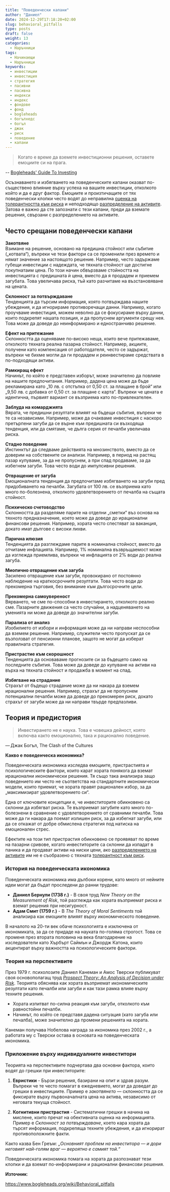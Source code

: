 ```yaml
---
title: "Поведенчески капани"
author: "Даниел"
date: 2024-12-29T17:18:20+02:00
slug: behavioral_pitfalls
type: posts
draft: false
weight: 13
categories:
  - Наръчници
tags:
  - Начинаещи
  - Наръчници
keywords:
  - инвестиции
  - инвестиция
  - стратегия
  - пасивни
  - пасивна
  - индекси
  - индекс
  - фондове
  - фонд
  - bogleheads
  - богълхедс
  - богъл
  - джак
  - риск
  - поведение
  - капани
---
```


> Когато е време да вземете инвестиционни решения, оставете емоциите си на прага.

-- [Bogleheads' Guide To Investing](https://www.bogleheads.org/wiki/Bogleheads%27_Guide_To_Investing "Bogleheads' Guide To Investing")

Осъзнаването и избягването на поведенческите капани оказват по-съществено влияние върху успеха на вашите инвестиции, отколкото който и да е друг фактор. Емоциите и произтичащите от тях поведенчески клопки често водят до неправилна [оценка на толерантността към риска](/posts/risk_tolerance) и неподходящо [разпределение на активите](/posts/asset_allocation). Затова е важно да сте запознати с тези капани, преди да вземате решения, свързани с разпределението на активите.

## Често срещани поведенчески капани

**Закотвяне**  
Взимане на решение, основано на предишна стойност или събитие („котвата“), въпреки че тези фактори са се променили през времето и нямат значение за настоящото решение. Например, често задържаме губещи инвестиции с надеждата, че тяхната стойност ще достигне покупнатаим цена. По този начин обвързваме стойността на инвестицията с предишната ѝ цена, вместо да я продадем и приемем загубата. Това увеличава риска, тъй като разчитаме на възстановяване на цената.

**Склонност за потвърждаване**  
Тенденцията да търсим информация, която потвърждава нашите убеждения, и да игнорираме противоречащи данни. Например, когато проучваме инвестиция, можем неволно да се фокусираме върху данни, които подкрепят нашата позиция, и да пропуснем аргументи срещу нея. Това може да доведе до неинформирано и едностранчиво решение.

**Ефект на притежание**  
Склонността да оценяваме по-високо неща, които вече притежаваме, отколкото тяхната реална пазарна стойност. Например, акциите, получени като компенсация от работодателя, често се задържат, въпреки че бихме могли да ги продадем и реинвестираме средствата в по-подходящи активи.

**Рамкиращ ефект**  
Начинът, по който е представен изборът, може значително да повлияе на нашите предпочитания. Например, дадена цена може да бъде рекламирана като „10 лв. с отстъпка от 0,50 ст. за плащане в брой“ или „9,50 лв. с добавка от 0,50 ст. за плащане с карта“. Въпреки че цената е идентична, първият вариант се възприема като по-привлекателен.

**Заблуда на комарджията**  
Вярата, че предишни резултати влияят на бъдещи събития, въпреки че те са независими. Например, може да очакваме инвестиция с наскоро претърпени загуби да се върне към предишната си възходяща тенденция, или да смятаме, че дълга серия от печалби увеличава риска.

**Стадно поведение**  
Инстинктът да следваме действията на мнозинството, вместо да се доверим на собствените си анализи. Например, в период на растящ пазар купуваме, за да не пропуснем, а при спад продаваме, за да избегнем загуби. Това често води до импулсивни решения.

**Отвращение от загуба**  
Емоционалната тенденция да предпочитаме избягването на загуби пред придобиването на печалби. Загубата от 100 лв. се възприема като много по-болезнена, отколкото удовлетворението от печалба на същата стойност.

**Психическо счетоводство**  
Склонността да разделяме парите на отделни „сметки“ въз основа на тяхното предназначение, което може да доведе до ирационални финансови решения. Например, хората често спестяват за ваканция, докато имат дългове с високи лихви.

**Парична илюзия**  
Тенденцията да разглеждаме парите в номинална стойност, вместо да отчитаме инфлацията. Например, 1% номинална възвръщаемост може да изглежда приемлива, въпреки че инфлацията от 2% води до реална загуба.

**Миопично отвращение към загуба**  
Засилено отвращение към загуби, провокирано от постоянно наблюдение на краткосрочните резултати. Това често води до прекомерна търговия, без внимание към дългосрочните цели.

**Прекомерна самоувереност**  
Вярването, че сме по-способни в инвестирането, отколкото реално сме. Пазарните движения са често случайни, а надценяването на уменията ни може да доведе до значителни загуби.

**Парализа от анализ**  
Изобилието от избори и информация може да ни направи неспособни да вземем решение. Например, служители често пропускат да се възползват от пенсионни планове, защото не могат да изберат правилната стратегия.

**Пристрастие към скорошност**  
Тенденцията да основаваме прогнозите си за бъдещето само на последните събития. Това може да доведе до купуване на активи на върха на тяхната стойност и продажба в момент на спад.

**Избягване на страдание**  
Страхът от бъдещо страдание може да ни накара да вземем ирационални решения. Например, страхът да не пропуснем потенциални печалби може да доведе до прекомерен риск, докато страхът от загуби може да ни направи твърде предпазливи.

## Теория и предистория

> Инвестирането не е наука. Това е човешка дейност, която включва както емоционално, така и рационално поведение.

— Джак Богъл, The Clash of the Cultures

**Какво е поведенческа икономика?**

Поведенческата икономика изследва емоциите, пристрастията и психологическите фактори, които карат хората понякога да вземат ирационални икономически решения. Тя също така анализира защо поведението им често не съответства на стандартните икономически модели, които приемат, че хората правят рационален избор, за да „максимизират удовлетворението си“.

Една от ключовите концепции е, че инвеститорите обикновено са склонни да избягват риска. Те възприемат загубите като много по-болезнени в сравнение с удовлетворението от сравними печалби. Това може да ги накара да поемат излишен риск, за да избегнат загуби, или да се откажат от добре обмислена стратегия под натиска на емоционален стрес.

Ефектите на този тип пристрастия обикновено се проявяват по време на пазарни сривове, когато инвеститорите са склонни да изпадат в паника и да продават активи на ниски цени, ако [разпределението на активите](/posts/asset_allocation) им не е съобразено с тяхната [толерантност към риск](/posts/risk_tolerance).

### **История на поведенческата икономика**

Поведенческата икономика има дълбоки корени, като много от нейните идеи могат да бъдат проследени до ранни трудове:

-   **Даниел Бернули (1738 г.)** - В своя труд _New Theory on the Measurement of Risk_, той разглежда как хората възприемат риска и вземат решения при несигурност.
-   **Адам Смит (1759 г.)** - В _The Theory of Moral Sentiments_ той анализира как емоциите влияят върху икономическото поведение.

В началото на 20-ти век обаче психологията е изключена от икономиката, за да се придаде на науката по-голяма строгост. Това се променя през втората половина на века благодарение на изследователи като Хърбърт Саймън и Джордж Катона, които акцентират върху важността на психологическите фактори.

### Теория на перспективите

През 1979 г. психолозите Даниел Канеман и Амос Тверски публикуват своя основополагащ труд [_Prospect Theory: An Analysis of Decision under Risk_](https://web.archive.org/web/20230324075856/https://scholar.princeton.edu/sites/default/files/kahneman/files/prospect_theory.pdf). Теорията обяснява как хората възприемат икономическите резултати като печалби или загуби и как тази рамка влияе върху техните решения.

-   Хората изпитват по-силна реакция към загуби, отколкото към равностойни печалби.
-   Начинът, по който се представя дадена ситуация (като загуба или печалба), може значително да промени решенията на хората.

Канеман получава Нобелова награда за икономика през 2002 г., а работата му с Тверски остава в основата на поведенческата икономика.

### Приложение върху индивидуалните инвеститори

Теорията на перспективите подчертава два основни фактора, които водят до грешки при инвеститорите:

1.  **Евристики** - Бързи решения, базирани на опит и здрав разум. Въпреки че те често помагат в ежедневието, могат да доведат до грешки в инвестициите. Пример е _закотвянето_ — склонността да се фиксирате върху първоначалната цена на актива, независимо от неговата текуща стойност.
    
2.  **Когнитивни пристрастия** - Систематични грешки в начина на мислене, които пречат на обективната оценка на информацията. Пример е _Склонност за потвърждаване_, което кара хората да търсят информация, подкрепяща техните убеждения, и да игнорират противоположните факти.
    
Както казва Бен Греъм: _„Основният проблем на инвеститора — и дори неговият най-голям враг — вероятно е самият той.“_

Поведенческата икономика помага на хората да разпознават тези клопки и да вземат по-информирани и рационални финансови решения.

**Източник**:

https://www.bogleheads.org/wiki/Behavioral_pitfalls
